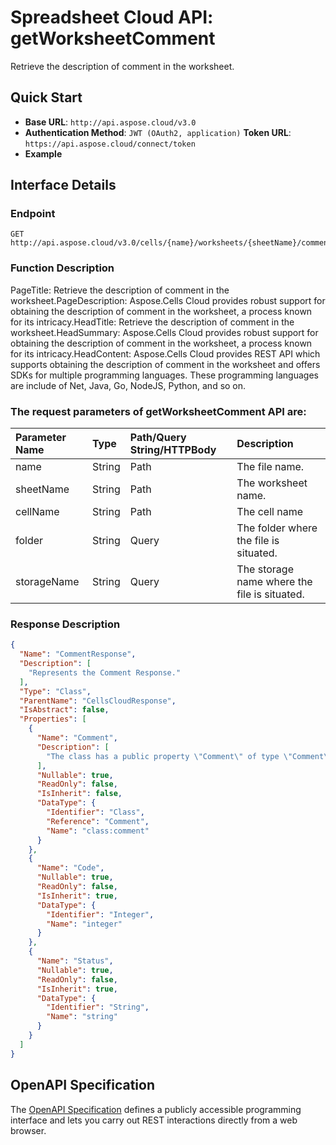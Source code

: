 # **Spreadsheet Cloud API: getWorksheetComment**

Retrieve the description of comment in the worksheet. 


## **Quick Start**

- **Base URL**: `http://api.aspose.cloud/v3.0`
- **Authentication Method**: `JWT (OAuth2, application)`  **Token URL**: `https://api.aspose.cloud/connect/token`
- **Example** 

## **Interface Details**

### **Endpoint** 

```
GET http://api.aspose.cloud/v3.0/cells/{name}/worksheets/{sheetName}/comments/{cellName}
```
### **Function Description**
PageTitle: Retrieve the description of comment in the worksheet.PageDescription: Aspose.Cells Cloud provides robust support for obtaining the description of comment in the worksheet, a process known for its intricacy.HeadTitle: Retrieve the description of comment in the worksheet.HeadSummary: Aspose.Cells Cloud provides robust support for obtaining the description of comment in the worksheet, a process known for its intricacy.HeadContent: Aspose.Cells Cloud provides REST API which supports obtaining the description of comment in the worksheet and offers SDKs for multiple programming languages. These programming languages are include of Net, Java, Go, NodeJS, Python, and so on.

### The request parameters of **getWorksheetComment** API are: 

| Parameter Name | Type | Path/Query String/HTTPBody | Description | 
| :- | :- | :- |:- | 
|name|String|Path|The file name.|
|sheetName|String|Path|The worksheet name.|
|cellName|String|Path|The cell name|
|folder|String|Query|The folder where the file is situated.|
|storageName|String|Query|The storage name where the file is situated.|

### **Response Description**
```json
{
  "Name": "CommentResponse",
  "Description": [
    "Represents the Comment Response."
  ],
  "Type": "Class",
  "ParentName": "CellsCloudResponse",
  "IsAbstract": false,
  "Properties": [
    {
      "Name": "Comment",
      "Description": [
        "The class has a public property \"Comment\" of type \"Comment\" that can be accessed and modified."
      ],
      "Nullable": true,
      "ReadOnly": false,
      "IsInherit": false,
      "DataType": {
        "Identifier": "Class",
        "Reference": "Comment",
        "Name": "class:comment"
      }
    },
    {
      "Name": "Code",
      "Nullable": true,
      "ReadOnly": false,
      "IsInherit": true,
      "DataType": {
        "Identifier": "Integer",
        "Name": "integer"
      }
    },
    {
      "Name": "Status",
      "Nullable": true,
      "ReadOnly": false,
      "IsInherit": true,
      "DataType": {
        "Identifier": "String",
        "Name": "string"
      }
    }
  ]
}
```


## OpenAPI Specification

The [OpenAPI Specification](https://reference.aspose.cloud/cells/#/WorksheetsController/GetWorksheetComment) defines a publicly accessible programming interface and lets you carry out REST interactions directly from a web browser.


